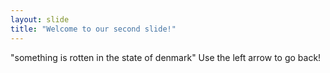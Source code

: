 ```yaml
---
layout: slide
title: "Welcome to our second slide!"
---
```

"something is rotten in the state of denmark"
Use the left arrow to go back!
